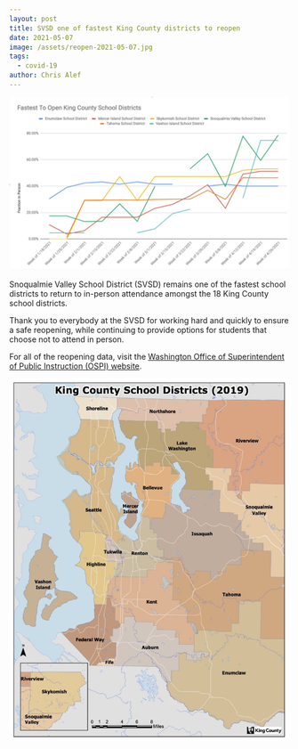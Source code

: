 ```yaml
---
layout: post
title: SVSD one of fastest King County districts to reopen
date: 2021-05-07
image: /assets/reopen-2021-05-07.jpg
tags:
  - covid-19
author: Chris Alef
---
```

![Fastest King County school districts to reopen](/assets/reopen-2021-05-07.jpg)

Snoqualmie Valley School District (SVSD) remains one of the fastest school districts to return to in-person attendance amongst the 18 King County school districts.

Thank you to everybody at the SVSD for working hard and quickly to ensure a safe reopening, while continuing to provide options for students that choose not to attend in person.

For all of the reopening data, visit the [Washington Office of Superintendent of Public Instruction (OSPI) website](https://www.k12.wa.us/about-ospi/press-releases/novel-coronavirus-covid-19-guidance-resources/school-reopening-data).

![Map of King County school districts](/assets/uploads/school-districts.jpg)
